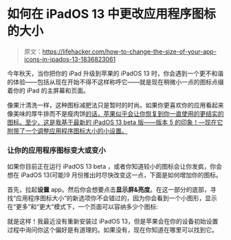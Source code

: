 # 如何在 iPadOS 13 中更改应用程序图标的大小

> 原文：<https://lifehacker.com/how-to-change-the-size-of-your-app-icons-in-ipados-13-1836823061>

今年秋天，当你把你的 iPad 升级到苹果的 iPadOS 13 时，你会遇到一个更不和谐的体验——包括从现在开始不得不这样称呼它——就是现在稍微小一点的图标点缀着你的 iPad 的主屏幕和页面。



像果汁清洗一样，这种图标减肥法只是暂时的时尚。如果你更喜欢你的应用看起来像美味的厚牛排而不是瘦肉饼[的话，苹果似乎会让你恢复到你一直使用的更结实的图标。至少，这是我基于最新的 iPadOS 13 beta 版——版本 5 的印象！—现在它附带了一个调整应用程序图标大小的小设置。](https://skillet.lifehacker.com/1827838481)

### 让你的应用程序图标变大或变小

如果你目前正在运行 iPadOS 13 beta ，或者你知道较小的图标会让你发疯，你会想在 iPadOS 13(可能)9 月份推出时尽快改变这一点，下面是如何增加你的图标。

首先，拉起**设置** app。然后你会想要点击**显示屏&亮度**。在这一部分的底部，寻找“应用程序图标大小”的新选项你不会错过的，因为你会看到一个小图形，显示在“更多”和“更大”模式下，一个页面可以容纳多少个图标:

就是这样！我最近没有重新安装过 iPadOS 13，但是苹果会在你的设备初始设置过程中询问你这个偏好是有道理的。如果没有，现在你知道在哪里可以找到它。